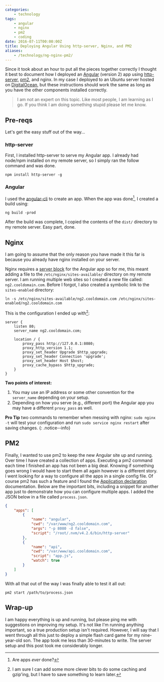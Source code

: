 ```yaml
---
categories:
    - technology
tags:
    - angular
    - nginx
    - pm2
    - coding
date: 2016-07-11T00:00:00Z
title: Deploying Angular Using http-server, Nginx, and PM2
aliases:
    - /technology/ng-nginx-pm2/
---
```


Since it took about an hour to put all the pieces together correctly I thought it best to document how I deployed an [Angular][ng2] (version 2) app using [http-server][http], [pm2][pm], and nginx. In my case I deployed to an Ubuntu server hosted on [DigitalOcean][do], but these instructions should work the same as long as you have the other components installed correctly.

>I am not an expert on this topic. Like most people, I am learning as I go. If you think I am doing something stupid please let me know.

## Pre-reqs

Let's get the easy stuff out of the way...

### http-server

First, I installed http-server to serve my Angular app. I already had node/npm installed on my remote server, so I simply ran the follow command and was done.

```shell
npm install http-server -g
```

### Angular

I used the [angular-cli][ng-cli] to create an app. When the app was done[^fn-1], I created a build using:

```shell
ng build -prod
```

After the build was complete, I copied the contents of the `dist/` directory to my remote server. Easy part, done.

## Nginx

I am going to assume that the only reason you have made it this far is because you already have nginx installed on your server.

Nginx requires a [server block][nginx-blocks] for the Angular app so for me, this meant adding a file to the `/etc/nginx/sites-available/` directory on my remote server. I am running multiple web sites so I created a new file called: `ng2.cooldomain.com`. Before I forgot, I also created a symbolic link to the `sites-enabled` directory:

```shell
ln -s /etc/nginx/sites-available/ng2.cooldomain.com /etc/nginx/sites-enabled/ng2.cooldomain.com
```

This is the configuration I ended up with[^fn-2]:

```nginx
server {
    listen 80;
    server_name ng2.cooldomain.com;

    location / {
        proxy_pass http://127.0.0.1:8080;
        proxy_http_version 1.1;
        proxy_set_header Upgrade $http_upgrade;
        proxy_set_header Connection 'upgrade';
        proxy_set_header Host $host;
        proxy_cache_bypass $http_upgrade;
    }
}
```

**Two points of interest:**

1. You may use an IP address or some other convention for the `server_name` depending on your setup.
1. Depending on how you serve (e.g., different port) the Angular app you may have a different `proxy_pass` as well.

**Pro Tip** two commands to remember when messing with nginx: `sudo nginx -t` will test your configuration and run `sudo service nginx restart` after saving changes.
{: .notice--info}

## PM2

Finally, I wanted to use pm2 to keep the new Angular site up and running. Over time I have created a collection of apps. Executing a pm2 command each time I finished an app has not been a big deal. Knowing if something goes wrong I would have to start them all again however is a different story. I went looking for a way to configure all the apps in a single config file. Of course pm2 has such a feature and I found the [Application declaration][pm-config] documentation. Below are the important bits, including a snippet for another app just to demonstrate how you can configure multiple apps. I added the JSON below in a file called `process.json`.

```json
{
    "apps": [
        {
            "name": "angular",
            "cwd": "/var/www/ng2.cooldomain.com",
            "args": "-p 8080 -d false",
            "script": "/root/.nvm/v4.2.6/bin/http-server"
        },
        {
            "name": "api",
            "cwd": "/var/www/api.cooldomain.com",
            "script": "app.js",
            "watch": true
        }
    ]
}
```

With all that out of the way I was finally able to test it all out:

```shell
pm2 start /path/to/process.json
```

## Wrap-up

I am happy everything is up and running, but please ping me with suggestions on improving my setup.  It's not like I'm running anything important, so a true production setup isn't required. However, I will say that I went through all this just to deploy a simple flash card game for my nine-year-old son. The app took me less than 30-minutes to write. The server setup and this post took me considerably longer.


[^fn-1]: Are apps _ever_ done?
[^fn-2]: I am sure I can add some more clever bits to do some caching and gzip'ing, but I have to save something to learn later.

[do]: https://www.digitalocean.com/
[http]: https://github.com/indexzero/http-server
[ng2]: https://angular.io/
[ng-cli]: https://github.com/angular/angular-cli
[nginx-blocks]: https://www.digitalocean.com/community/tutorials/how-to-set-up-nginx-server-blocks-virtual-hosts-on-ubuntu-16-04
[pm]: https://github.com/Unitech/pm2
[pm-config]: http://pm2.keymetrics.io/docs/usage/application-declaration/
[ubuntu]: http://www.ubuntu.com/
